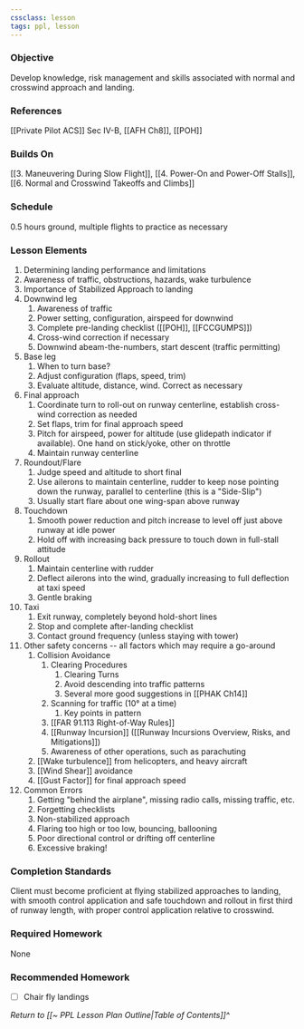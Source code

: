 ```yaml
---
cssclass: lesson
tags: ppl, lesson
---
```

### Objective
Develop knowledge, risk management and skills associated with normal and crosswind approach and landing.

### References
[[Private Pilot ACS]] Sec IV-B, [[AFH Ch8]], [[POH]]

### Builds On
[[3. Maneuvering During Slow Flight]], [[4. Power-On and Power-Off Stalls]], [[6. Normal and Crosswind Takeoffs and Climbs]]

### Schedule
0.5 hours ground, multiple flights to practice as necessary

### Lesson Elements
1. Determining landing performance and limitations
2. Awareness of traffic, obstructions, hazards, wake turbulence
3. Importance of Stabilized Approach to landing
4. Downwind leg
	1. Awareness of traffic
	2. Power setting, configuration, airspeed for downwind
	3. Complete pre-landing checklist ([[POH]], [[FCCGUMPS]])
	4. Cross-wind correction if necessary
	5. Downwind abeam-the-numbers, start descent (traffic permitting)
5. Base leg
	1. When to turn base?
	2. Adjust configuration (flaps, speed, trim)
	3. Evaluate altitude, distance, wind. Correct as necessary
6. Final approach
	1. Coordinate turn to roll-out on runway centerline, establish cross-wind correction as needed
	2. Set flaps, trim for final approach speed
	3. Pitch for airspeed, power for altitude (use glidepath indicator if available). One hand on stick/yoke, other on throttle
	4. Maintain runway centerline
7. Roundout/Flare
	1. Judge speed and altitude to short final
	2. Use ailerons to maintain centerline, rudder to keep nose pointing down the runway, parallel to centerline (this is a "Side-Slip")
	3. Usually start flare about one wing-span above runway
8. Touchdown
	1. Smooth power reduction and pitch increase to level off just above runway at idle power
	2. Hold off with increasing back pressure to touch down in full-stall attitude
9. Rollout
	1. Maintain centerline with rudder
	2. Deflect ailerons into the wind, gradually increasing to full deflection at taxi speed
	3. Gentle braking
10. Taxi
	1. Exit runway, completely beyond hold-short lines
	2. Stop and complete after-landing checklist
	3. Contact ground frequency (unless staying with tower)
11. Other safety concerns -- all factors which may require a go-around
	1. Collision Avoidance
		1. Clearing Procedures
			1. Clearing Turns
			2. Avoid descending into traffic patterns
			3. Several more good suggestions in [[PHAK Ch14]]
		2. Scanning for traffic (10° at a time)
			1. Key points in pattern
		3. [[FAR 91.113 Right-of-Way Rules]]
		4. [[Runway Incursion]] ([[Runway Incursions Overview, Risks, and Mitigations]])
		5. Awareness of other operations, such as parachuting
	3. [[Wake turbulence]] from helicopters, and heavy aircraft
	4. [[Wind Shear]] avoidance
	5. [[Gust Factor]] for final approach speed
12. Common Errors
	1. Getting "behind the airplane", missing radio calls, missing traffic, etc.
	2. Forgetting checklists
	3. Non-stabilized approach
	4. Flaring too high or too low, bouncing, ballooning
	5. Poor directional control or drifting off centerline
	6. Excessive braking!

### Completion Standards
Client must become proficient at flying  stabilized approaches to landing, with smooth control application and safe touchdown and rollout in first third of runway length, with proper control application relative to crosswind.

### Required Homework
 None

### Recommended Homework 
- [ ] Chair fly landings

*Return to [[~ PPL Lesson Plan Outline|Table of Contents]]^*